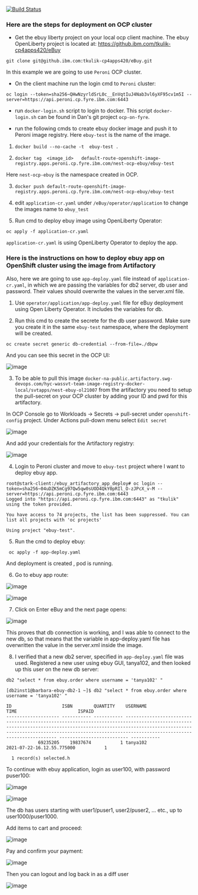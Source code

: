 [![Build Status](https://v3.travis.ibm.com/was-svt/ebuy-ee10.svg?token=mGqtDhji633qrPtvXK8V&branch=main)](https://v3.travis.ibm.com/was-svt/ebuy-ee10)

### Here are the steps for deployment on OCP cluster

- Get the ebuy liberty project on your local ocp client machine. The ebuy OpenLiberty project is located at:  https://github.ibm.com/tkulik-cp4apps420/eBuy

`git clone git@github.ibm.com:tkulik-cp4apps420/eBuy.git`

In this example we are going to use `Peroni` OCP cluster.

- On the client machine run the login cmd to `Peroni` cluster:

`oc login --token=sha256~QHwNzyrldSrL0c__EnVqtIuJ4Nab3vl6yXF95cv1m5I --server=https://api.peroni.cp.fyre.ibm.com:6443`

- run `docker-login.sh` script to login to docker.   This script `docker-login.sh` can be found in Dan's git project `ocp-on-fyre`. 

- run the following cmds to create ebuy docker image and push it to Peroni image registry. Here `ebuy-test` is the name of the image. 

1. `docker build --no-cache -t  ebuy-test .`

2.  `docker tag  <image_id>   default-route-openshift-image-registry.apps.peroni.cp.fyre.ibm.com/nest-ocp-ebuy/ebuy-test`

Here `nest-ocp-ebuy` is the namespace created in OCP.

3. `docker push default-route-openshift-image-registry.apps.peroni.cp.fyre.ibm.com/nest-ocp-ebuy/ebuy-test`

4. edit `application-cr.yaml` under `/eBuy/operator/application` to change the images name to `ebuy_test`

5. Run cmd to deploy ebuy image using OpenLiberty Operator:

`oc apply -f application-cr.yaml`

`application-cr.yaml` is using OpenLiberty Operator to deploy the app.



### Here is the instructions on how to deploy ebuy app on OpenShift cluster using the image from Artifactory

Also, here we are going to use `app-deploy.yaml` file instead of `application-cr.yaml`,  in which we are passing the variables for db2 server, db user and password.  Their values should overwrite the values in the server.xml file. 

1. Use `operator/application/app-deploy.yaml` file for eBuy deployment using Open Liberty Operator. It includes the variables for db. 

2. Run this cmd to create the secrete for the db user password. Make sure you create it in the same `ebuy-test` namespace, where the deployment will be created. 

```
oc create secret generic db-credential --from-file=./dbpw
```
And you can see this secret in the OCP UI:

![image](https://media.github.ibm.com/user/18557/files/f14d1980-ebb2-11eb-9343-6f0d1bfbb714)

3. To be able to pull this image `docker-na-public.artifactory.swg-devops.com/hyc-wassvt-team-image-registry-docker-local/svtapps/nest-ebuy-ol21007` from the artifactory you need to setup the pull-secret on your OCP cluster by adding your ID and pwd for this artifactory. 

In OCP Console go to Workloads -> Secrets -> pull-secret  under `openshift-config` project. Under Actions pull-down menu select `Edit secret`

![image](https://media.github.ibm.com/user/18557/files/2b0a7f00-cf7a-11eb-9a5a-d417000175a2)

And add your credentials for the Artifactory registry:

![image](https://media.github.ibm.com/user/18557/files/e92e0880-cf7a-11eb-9446-48903a8fdb0a)


4. Login to Peroni cluster and move to `ebuy-test` project where I want to deploy ebuy app. 

```
root@stark-client:/ebuy_artifactory_app_deploy# oc login --token=sha256~04uDZK5mCg97Qw5qw0sUOD4QkY0pRIl_O-zJPcX_v-M --server=https://api.peroni.cp.fyre.ibm.com:6443
Logged into "https://api.peroni.cp.fyre.ibm.com:6443" as "tkulik" using the token provided.

You have access to 74 projects, the list has been suppressed. You can list all projects with 'oc projects'

Using project "ebuy-test".
```

5.  Run the cmd to deploy ebuy:

```
 oc apply -f app-deploy.yaml
```
And deployment is created , pod is running.  

6. Go to ebuy app route:

![image](https://media.github.ibm.com/user/18557/files/e64eb500-ebc3-11eb-97af-673973acab6c)

![image](https://media.github.ibm.com/user/18557/files/067e7400-ebc4-11eb-8f6e-bafee6ebbd27)


7. Click on Enter eBuy and the next page opens:

![image](https://media.github.ibm.com/user/18557/files/52c9b400-ebc4-11eb-8d24-084f8c7f8cb1)

This proves that db connection is working, and I was able to connect to the new db,  so that means that the variable in app-deploy.yaml file has overwritten the value in the server.xml inside the image. 

8. I verified  that a new db2 server, specified in `app-deploy.yaml` file was used. Registered a new user using ebuy GUI,  tanya102, and then looked up this user on the new db server:

```
db2 "select * from ebuy.order where username = 'tanya102' "

[db2inst1@barbara-ebuy-db2-1 ~]$ db2 "select * from ebuy.order where username = 'tanya102' "

ID                   ISBN        QUANTITY    USERNAME                                                                                                                                                                                                                                                       TIME                       ISPAID
-------------------- ----------- ----------- -------------------------------------------------------------------------------------------------------------------------------------------------------------------------------------------------------------------------------------------------------------- -------------------------- -----------
            69235205    19837674           1 tanya102                                                                                                                                                                                                                                                       2021-07-22-16.12.55.775000           1

  1 record(s) selected.h
```

To continue with ebuy application, login as user100, with password puser100:

![image](https://media.github.ibm.com/user/18557/files/4ec42480-be15-11eb-8b74-6a15e2045479)

![image](https://media.github.ibm.com/user/18557/files/70251080-be15-11eb-8fbc-99f4d7e45263)

The db has users starting with user1/puser1,  user2/puser2, ...  etc.,   up to user1000/puser1000. 

Add items to cart and proceed:

![image](https://media.github.ibm.com/user/18557/files/90ed6600-be15-11eb-8863-2ceeb650a305)

Pay and confirm your payment:

![image](https://media.github.ibm.com/user/18557/files/c72ae580-be15-11eb-8284-56e49256c21b)

Then you can logout and log back in as a diff user

![image](https://media.github.ibm.com/user/18557/files/0a855400-be16-11eb-8a8f-e804ef217713)



